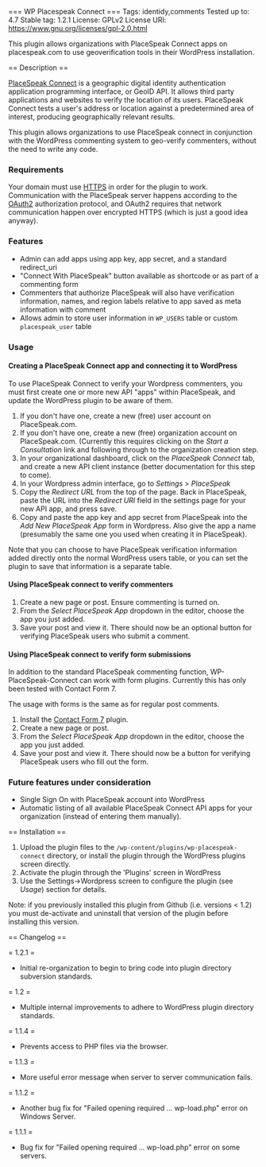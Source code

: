 === WP Placespeak Connect ===
Tags: identidy,comments
Tested up to: 4.7
Stable tag: 1.2.1
License: GPLv2
License URI: https://www.gnu.org/licenses/gpl-2.0.html

This plugin allows organizations with PlaceSpeak Connect apps on placespeak.com to use geoverification tools in their WordPress installation.

== Description ==

[PlaceSpeak Connect](https://www.placespeak.com/connect/about/) is a geographic digital identity authentication application programming interface, or GeoID API. It allows third party applications and websites to verify the location of its users. PlaceSpeak Connect tests a user's address or location against a predetermined area of interest, producing geographically relevant results.

This plugin allows organizations to use PlaceSpeak connect in conjunction with the WordPress commenting system to geo-verify commenters, without the need to write any code.

### Requirements

Your domain must use [HTTPS](https://en.wikipedia.org/wiki/HTTPS) in order for the plugin to work. Communication with the PlaceSpeak server happens according to the [OAuth2](https://en.wikipedia.org/wiki/OAuth) authorization protocol, and OAuth2 requires that network communication happen over encrypted HTTPS (which is just a good idea anyway).

### Features

* Admin can add apps using app key, app secret, and a standard redirect_uri
* "Connect With PlaceSpeak" button available as shortcode or as part of a commenting form
* Commenters that authorize PlaceSpeak will also have verification information, names, and region labels relative to app saved as meta information with comment
* Allows admin to store user information in `WP_USERS` table or custom `placespeak_user` table

### Usage

#### Creating a PlaceSpeak Connect app and connecting it to WordPress

To use PlaceSpeak Connect to verify your Wordpress commenters, you must first create one or more new API "apps" within PlaceSpeak, and update the WordPress plugin to be aware of them.

1. If you don't have one, create a new (free) user account on PlaceSpeak.com.
1. If you don't have one, create a new (free) organization account on PlaceSpeak.com. (Currently this requires clicking on the *Start a Consultation* link and following through to the organization creation step.
1. In your organizational dashboard, click on the *PlaceSpeak Connect* tab, and create a new API client instance (better documentation for this step to come).
1. In your Wordpress admin interface, go to *Settings* > *PlaceSpeak*
1. Copy the *Redirect URL* from the top of the page. Back in PlaceSpeak, paste the URL into the *Redirect URI* field in the settings page for your new API app, and press save.
1. Copy and paste the app key and app secret from PlaceSpeak into the *Add New PlaceSpeak App* form in Wordpress. Also give the app a name (presumably the same one you used when creating it in PlaceSpeak).

Note that you can choose to have PlaceSpeak verification information added directly onto the normal WordPress users table, or you can set the plugin to save that information is a separate table.

#### Using PlaceSpeak connect to verify commenters

1. Create a new page or post. Ensure commenting is turned on.
1. From the *Select PlaceSpeak App* dropdown in the editor, choose the app you just added.
1. Save your post and view it. There should now be an optional button for verifying PlaceSpeak users who submit a comment.

#### Using PlaceSpeak connect to verify form submissions

In addition to the standard PlaceSpeak commenting function, WP-PlaceSpeak-Connect can work with form plugins. Currently this has only been tested with Contact Form 7.

The usage with forms is the same as for regular post comments.

1. Install the [Contact Form 7](https://wordpress.org/plugins/contact-form-7/) plugin.
1. Create a new page or post.
1. From the *Select PlaceSpeak App* dropdown in the editor, choose the app you just added.
1. Save your post and view it. There should now be a button for verifying PlaceSpeak users who fill out the form.

### Future features under consideration

* Single Sign On with PlaceSpeak account into WordPress
* Automatic listing of all available PlaceSpeak Connect API apps for your organization (instead of entering them manually).

== Installation ==

1. Upload the plugin files to the `/wp-content/plugins/wp-placespeak-connect` directory, or install the plugin through the WordPress plugins screen directly.
1. Activate the plugin through the 'Plugins' screen in WordPress
1. Use the Settings->Wordpress screen to configure the plugin (see *Usage*) section for details.

Note: if you previously installed this plugin from Github (i.e. versions < 1.2) you must de-activate and uninstall that version of the plugin before installing this version.

== Changelog == 

= 1.2.1 =

* Initial re-organization to begin to bring code into plugin directory subversion standards.

= 1.2 =

* Multiple internal improvements to adhere to WordPress plugin directory standards.

= 1.1.4 =

* Prevents access to PHP files via the browser.

= 1.1.3 =

* More useful error message when server to server communication fails.

= 1.1.2 =

* Another bug fix for "Failed opening required ... wp-load.php" error on Windows Server.

= 1.1.1 =

* Bug fix for "Failed opening required ... wp-load.php" error on some servers.

